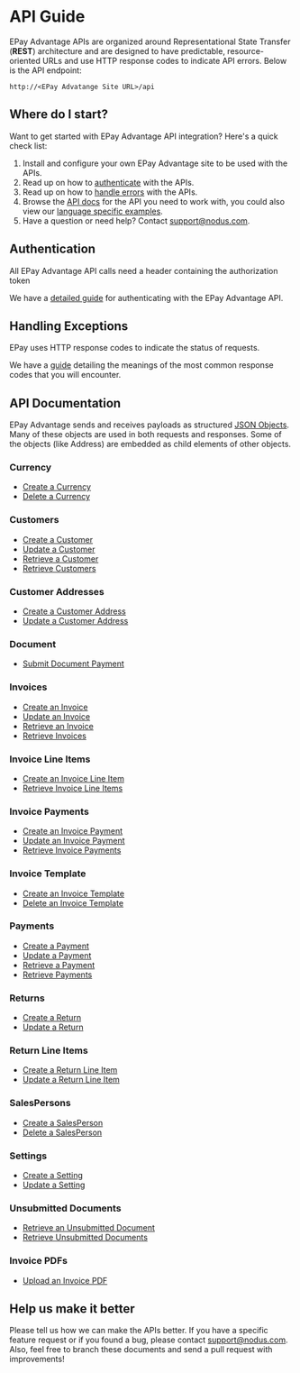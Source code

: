 API Guide
==============
EPay Advantage APIs are organized around Representational State Transfer (**REST**) architecture and are designed to have predictable, resource-oriented URLs and use HTTP response codes to indicate API errors. Below is the API endpoint:

``http://<EPay Advatange Site URL>/api``

Where do I start?
-----------------

Want to get started with EPay Advantage API integration? Here's a quick check list:

1. Install and configure your own EPay Advantage site to be used with the APIs.
2. Read up on how to [authenticate](#authentication) with the APIs. 
3. Read up on how to [handle errors](#handling-exceptions) with the APIs.
4. Browse the [API docs](#api-documentation) for the API you need to work with, you could also view our [language specific examples](Samples).
5. Have a question or need help? Contact <support@nodus.com>.


Authentication
--------------
All EPay Advantage API calls need a header containing the authorization token

We have a [detailed guide](Sections/APIs/Token.md) for authenticating with the EPay Advantage API.


Handling Exceptions
-------------------
EPay uses HTTP response codes to indicate the status of requests. 

We have a [guide](Sections/Errors.md) detailing the meanings of the most common response codes that you will encounter. 


API Documentation
-----------------
EPay Advantage sends and receives payloads as structured [JSON Objects](Sections/Objects.md). 
Many of these objects are used in both requests and responses. Some of the objects (like Address) are embedded
as child elements of other objects.

### Currency
* [Create a Currency](Sections/APIs/Currency.md#create-a-currency)
* [Delete a Currency](Sections/APIs/Currency.md#delete-a-currency)

### Customers
* [Create a Customer](Sections/APIs/Customers.md#create-a-customer)
* [Update a Customer](Sections/APIs/Customers.md#update-a-customer)
* [Retrieve a Customer](Sections/APIs/Customers.md#retrieve-a-customer)
* [Retrieve Customers](Sections/APIs/Customers.md#retrieve-customers)

### Customer Addresses
* [Create a Customer Address](Sections/APIs/Customer%20Addresses.md#create-a-customer-address)
* [Update a Customer Address](Sections/APIs/Customer%20Addresses.md#update-a-customer-address)

### Document
* [Submit Document Payment](Sections/APIs/Document.md#submit-document-payment)

### Invoices
* [Create an Invoice](Sections/APIs/Invoices.md#create-an-invoice)
* [Update an Invoice](Sections/APIs/Invoices.md#update-an-invoice)
* [Retrieve an Invoice](Sections/APIs/Invoices.md#retrieve-an-invoice)
* [Retrieve Invoices](Sections/APIs/Invoices.md#retrieve-invoices)

### Invoice Line Items
* [Create an Invoice Line Item](Sections/APIs/Invoice%20Line%20Items.md#create-an-invoice-line-item)
* [Retrieve Invoice Line Items](Sections/APIs/Invoice%20Line%20Items.md#retrieve-invoice-line-items)

### Invoice Payments
* [Create an Invoice Payment](Sections/APIs/Invoice%20Payments.md#create-an-invoice-payment)
* [Update an Invoice Payment](Sections/APIs/Invoice%20Payments.md#update-an-invoice-payment)
* [Retrieve Invoice Payments](Sections/APIs/Invoice%20Payments.md#retrieve-invoice-payments)

### Invoice Template
* [Create an Invoice Template](Sections/APIs/Invoice%20Templates.md#create-an-invoice-template)
* [Delete an Invoice Template](Sections/APIs/Invoice%20Templates.md#delete-an-invoice-template)

### Payments
* [Create a Payment](Sections/APIs/Payments.md#create-a-payment)
* [Update a Payment](Sections/APIs/Payments.md#update-a-payment)
* [Retrieve a Payment](Sections/APIs/Payments.md#retrieve-a-payment)
* [Retrieve Payments](Sections/APIs/Payments.md#retrieve-payments)

### Returns
* [Create a Return](Sections/APIs/Returns.md#create-a-return)
* [Update a Return](Sections/APIs/Returns.md#update-a-return)

### Return Line Items
* [Create a Return Line Item](Sections/APIs/Return%20Line%20Items.md#create-a-return-line-item)
* [Update a Return Line Item](Sections/APIs/Return%20Line%20Items.md#update-a-return-line-item)

### SalesPersons
* [Create a SalesPerson](Sections/APIs/SalesPersons.md#create-a-salesperson)
* [Delete a SalesPerson](Sections/APIs/SalesPersons.md#delete-a-salesperson)

### Settings
* [Create a Setting](Sections/APIs/Settings.md#create-a-setting)
* [Update a Setting](Sections/APIs/Settings.md#update-a-setting)

### Unsubmitted Documents
* [Retrieve an Unsubmitted Document](Sections/APIs/Unsubmitted%20Documents.md#retrieve-an-unsubmitted-document)
* [Retrieve Unsubmitted Documents](Sections/APIs/Unsubmitted%20Documents.md#retrieve-unsubmitted-documents)

### Invoice PDFs
* [Upload an Invoice PDF](Sections/APIs/InvoicePDFs.md#upload-an-invoice-pdf)


Help us make it better
----------------------
Please tell us how we can make the APIs better. If you have a specific feature request or if you found a bug, please contact <support@nodus.com>. Also, feel free to branch these documents and send a pull request with improvements!
